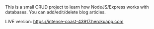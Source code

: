 This is a small CRUD project to learn how NodeJS/Express works with databases. You can add/edit/delete blog articles.

LIVE version: https://intense-coast-43917.herokuapp.com